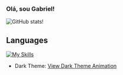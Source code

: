 ###                                                                   Olá, sou Gabriel!
![GitHub stats](https://github-readme-stats.vercel.app/api?username=GabrielBBarros&show_icons=true&theme=cobalt)!

## Languages

[![My Skills](https://skillicons.dev/icons?i=py,js,html,css,mysql,php,java,react)](https://skillicons.dev)

- Dark Theme: [View Dark Theme Animation](https://raw.githubusercontent.com/<github_user>/<repository>/output/dist/github-contribution-grid-snake-dark.svg)


